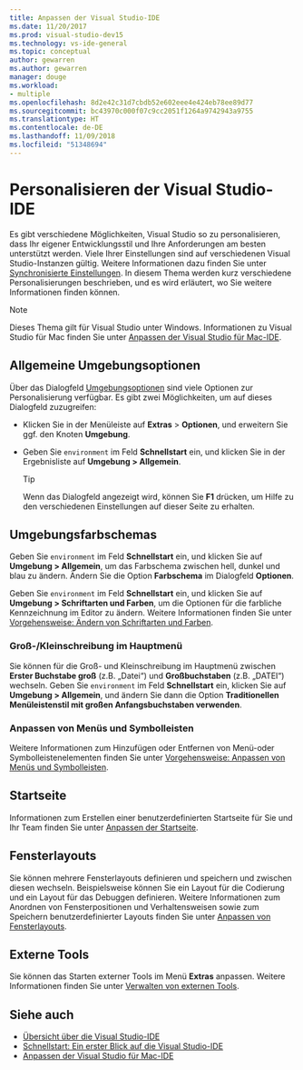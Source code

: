 ```yaml
---
title: Anpassen der Visual Studio-IDE
ms.date: 11/20/2017
ms.prod: visual-studio-dev15
ms.technology: vs-ide-general
ms.topic: conceptual
author: gewarren
ms.author: gewarren
manager: douge
ms.workload:
- multiple
ms.openlocfilehash: 8d2e42c31d7cbdb52e602eee4e424eb78ee89d77
ms.sourcegitcommit: bc43970c000f07c9cc2051f1264a9742943a9755
ms.translationtype: HT
ms.contentlocale: de-DE
ms.lasthandoff: 11/09/2018
ms.locfileid: "51348694"
---
```

# <a name="personalize-the-visual-studio-ide"></a>Personalisieren der Visual Studio-IDE

Es gibt verschiedene Möglichkeiten, Visual Studio so zu personalisieren, dass Ihr eigener Entwicklungsstil und Ihre Anforderungen am besten unterstützt werden. Viele Ihrer Einstellungen sind auf verschiedenen Visual Studio-Instanzen gültig. Weitere Informationen dazu finden Sie unter [Synchronisierte Einstellungen](../ide/synchronized-settings-in-visual-studio.md). In diesem Thema werden kurz verschiedene Personalisierungen beschrieben, und es wird erläutert, wo Sie weitere Informationen finden können.

> [!NOTE]
> Dieses Thema gilt für Visual Studio unter Windows. Informationen zu Visual Studio für Mac finden Sie unter [Anpassen der Visual Studio für Mac-IDE](/visualstudio/mac/customizing-the-ide).

## <a name="general-environment-options"></a>Allgemeine Umgebungsoptionen

Über das Dialogfeld [Umgebungsoptionen](../ide/reference/environment-options-dialog-box.md) sind viele Optionen zur Personalisierung verfügbar. Es gibt zwei Möglichkeiten, um auf dieses Dialogfeld zuzugreifen:

- Klicken Sie in der Menüleiste auf **Extras** > **Optionen**, und erweitern Sie ggf. den Knoten **Umgebung**.

- Geben Sie `environment` im Feld **Schnellstart** ein, und klicken Sie in der Ergebnisliste auf **Umgebung > Allgemein**.

   > [!TIP]
   > Wenn das Dialogfeld angezeigt wird, können Sie **F1** drücken, um Hilfe zu den verschiedenen Einstellungen auf dieser Seite zu erhalten.

## <a name="environment-color-themes"></a>Umgebungsfarbschemas

Geben Sie `environment` im Feld **Schnellstart** ein, und klicken Sie auf **Umgebung > Allgemein**, um das Farbschema zwischen hell, dunkel und blau zu ändern. Ändern Sie die Option **Farbschema** im Dialogfeld **Optionen**.

Geben Sie `environment` im Feld **Schnellstart** ein, und klicken Sie auf **Umgebung > Schriftarten und Farben**, um die Optionen für die farbliche Kennzeichnung im Editor zu ändern. Weitere Informationen finden Sie unter [Vorgehensweise: Ändern von Schriftarten und Farben](../ide/how-to-change-fonts-and-colors-in-visual-studio.md).

### <a name="main-menu-casing"></a>Groß-/Kleinschreibung im Hauptmenü

Sie können für die Groß- und Kleinschreibung im Hauptmenü zwischen **Erster Buchstabe groß** (z.B. „Datei“) und **Großbuchstaben** (z.B. „DATEI“) wechseln. Geben Sie `environment` im Feld **Schnellstart** ein, klicken Sie auf **Umgebung > Allgemein**, und ändern Sie dann die Option **Traditionellen Menüleistenstil mit großen Anfangsbuchstaben verwenden**.

### <a name="customize-menus-and-toolbars"></a>Anpassen von Menüs und Symbolleisten

Weitere Informationen zum Hinzufügen oder Entfernen von Menü-oder Symbolleistenelementen finden Sie unter [Vorgehensweise: Anpassen von Menüs und Symbolleisten](../ide/how-to-customize-menus-and-toolbars-in-visual-studio.md).

## <a name="start-page"></a>Startseite

Informationen zum Erstellen einer benutzerdefinierten Startseite für Sie und Ihr Team finden Sie unter [Anpassen der Startseite](../ide/customizing-the-start-page-for-visual-studio.md).

## <a name="window-layouts"></a>Fensterlayouts

Sie können mehrere Fensterlayouts definieren und speichern und zwischen diesen wechseln. Beispielsweise können Sie ein Layout für die Codierung und ein Layout für das Debuggen definieren. Weitere Informationen zum Anordnen von Fensterpositionen und Verhaltensweisen sowie zum Speichern benutzerdefinierter Layouts finden Sie unter [Anpassen von Fensterlayouts](../ide/customizing-window-layouts-in-visual-studio.md).

## <a name="external-tools"></a>Externe Tools

Sie können das Starten externer Tools im Menü **Extras** anpassen. Weitere Informationen finden Sie unter [Verwalten von externen Tools](../ide/managing-external-tools.md).

## <a name="see-also"></a>Siehe auch

- [Übersicht über die Visual Studio-IDE](../ide/visual-studio-ide.md)
- [Schnellstart: Ein erster Blick auf die Visual Studio-IDE](../ide/quickstart-ide-orientation.md)
- [Anpassen der Visual Studio für Mac-IDE](/visualstudio/mac/customizing-the-ide)